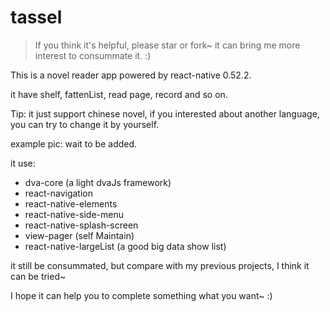 # tassel

> If you think it's helpful, please star or fork~ it can bring me more interest to consummate it. :)

This is a novel reader app powered by react-native 0.52.2.

it have shelf, fattenList, read page, record and so on.

Tip: it just support chinese novel, if you interested about another language, you can try to change it by yourself.

example pic: wait to be added.

it use:
* dva-core (a light dvaJs framework)
* react-navigation
* react-native-elements
* react-native-side-menu
* react-native-splash-screen
* view-pager (self Maintain)
* react-native-largeList (a good big data show list)

it still be consummated, but compare with my previous projects, I think it can be tried~

I hope it can help you to complete something what you want~ :)


